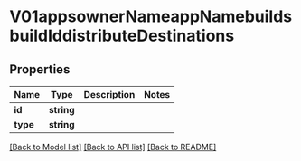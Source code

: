 # V01appsownerNameappNamebuildsbuildIddistributeDestinations

## Properties
Name | Type | Description | Notes
------------ | ------------- | ------------- | -------------
**id** | **string** |  | 
**type** | **string** |  | 

[[Back to Model list]](../README.md#documentation-for-models) [[Back to API list]](../README.md#documentation-for-api-endpoints) [[Back to README]](../README.md)


